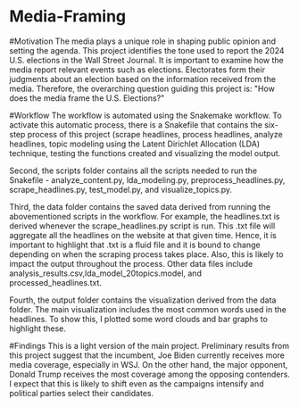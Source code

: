 # Media-Framing

#Motivation
The media plays a unique role in shaping public opinion and setting the agenda. This project identifies the tone used to report the 2024 U.S. elections in the Wall Street Journal. It is important to examine how the media report relevant events such as elections. Electorates form their judgments about an election based on the information received from the media. Therefore, the overarching question guiding this project is: "How does the media frame the U.S. Elections?"

#Workflow
The workflow is automated using the Snakemake workflow. To activate this automatic process, there is a Snakefile that contains the six-step process of this project (scrape headlines, process headlines, analyze headlines, topic modeling using the Latent Dirichlet Allocation (LDA) technique, testing the functions created and visualizing the model output. 

Second, the scripts folder contains all the scripts needed to run the Snakefile - analyze_content.py, lda_modeling.py, preprocess_headlines.py, scrape_headlines.py, test_model.py, and visualize_topics.py.

Third, the data folder contains the saved data derived from running the abovementioned scripts in the workflow. For example, the headlines.txt is derived whenever the scrape_headlines.py script is run. This .txt file will aggregate all the headlines on the website at that given time. Hence, it is important to highlight that .txt is a fluid file and it is bound to change depending on when the scraping process takes place. Also, this is likely to impact the output throughout the process. Other data files include analysis_results.csv,lda_model_20topics.model, and processed_headlines.txt.

Fourth, the output folder contains the visualization derived from the data folder. The main visualization includes the most common words used in the headlines. To show this, I plotted some word clouds and bar graphs to highlight these. 

#Findings
This is a light version of the main project. Preliminary results from this project suggest that the incumbent, Joe Biden currently receives more media coverage, especially in WSJ. On the other hand, the major opponent, Donald Trump receives the most coverage among the opposing contenders. I expect that this is likely to shift even as the campaigns intensify and political parties select their candidates.  
